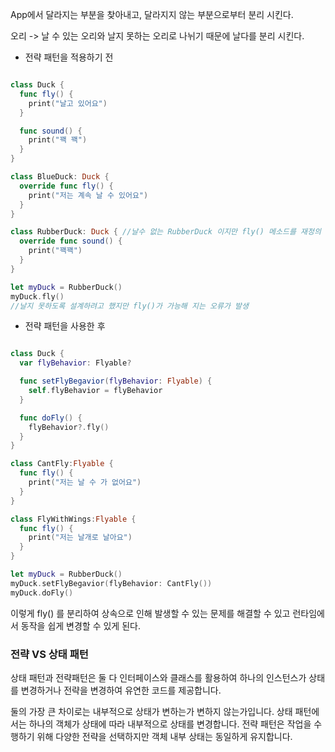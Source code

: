 App에서 달라지는 부분을 찾아내고, 달라지지 않는 부분으로부터 분리 시킨다.

오리 -> 날 수 있는 오리와 날지 못하는 오리로 나뉘기 때문에 날다를 분리 시킨다.


- 전략 패턴을 적용하기 전


```swift

class Duck {
  func fly() {
    print("날고 있어요")
  }

  func sound() {
    print("꽥 꽥")
  }
}

class BlueDuck: Duck {
  override func fly() {
    print("저는 계속 날 수 있어요")
  }
}

class RubberDuck: Duck { //날수 없는 RubberDuck 이지만 fly() 메소드를 재정의 하지 않았다.
  override func sound() {
    print("꽥꽥")
  }
}

let myDuck = RubberDuck()
myDuck.fly()
//날지 못하도록 설계하려고 했지만 fly()가 가능해 지는 오류가 발생
```
- 전략 패턴을 사용한 후

```swift

class Duck {
  var flyBehavior: Flyable?

  func setFlyBegavior(flyBehavior: Flyable) {
    self.flyBehavior = flyBehavior
  }

  func doFly() {
    flyBehavior?.fly()
  }
}

class CantFly:Flyable {
  func fly() {
    print("저는 날 수 가 없어요")
  }
}

class FlyWithWings:Flyable {
  func fly() {
    print("저는 날개로 날아요")
  }
}

let myDuck = RubberDuck()
myDuck.setFlyBegavior(flyBehavior: CantFly())
myDuck.doFly()
```
이렇게 fly() 를 분리하여 상속으로 인해 발생할 수 있는 문제를 해결할 수 있고 런타임에서 동작을 쉽게 변경할 수 있게 된다.


### 전략 VS 상태 패턴 

상태 패턴과 전략패턴은 둘 다 인터페이스와 클래스를 활용하여 하나의 인스턴스가 상태를 변경하거나 전략을 변경하여 유연한 코드를 제공합니다.
 
둘의 가장 큰 차이로는 내부적으로 상태가 변하는가 변하지 않는가입니다.
상태 패턴에서는 하나의 객체가 상태에 따라 내부적으로 상태를 변경합니다.
전략 패턴은 작업을 수행하기 위해 다양한 전략을 선택하지만 객체 내부 상태는 동일하게 유지합니다.
